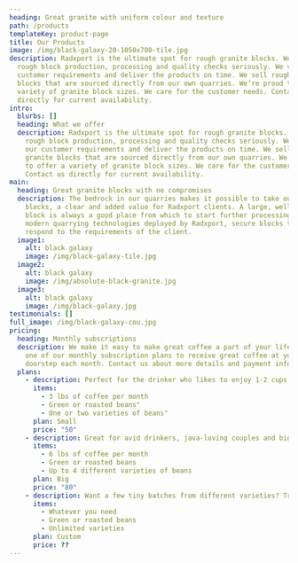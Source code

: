 ```yaml
---
heading: Great granite with uniform colour and texture
path: /products
templateKey: product-page
title: Our Products
image: /img/black-galaxy-20-1050x700-tile.jpg
description: Radxport is the ultimate spot for rough granite blocks. We take
  rough block production, processing and quality checks seriously. We value our
  customer requirements and deliver the products on time. We sell rough granite
  blocks that are sourced directly from our own quarries. We’re proud to offer a
  variety of granite block sizes. We care for the customer needs. Contact us
  directly for current availability.
intro:
  blurbs: []
  heading: What we offer
  description: Radxport is the ultimate spot for rough granite blocks. We take
    rough block production, processing and quality checks seriously. We value
    our customer requirements and deliver the products on time. We sell rough
    granite blocks that are sourced directly from our own quarries. We’re proud
    to offer a variety of granite block sizes. We care for the customer needs.
    Contact us directly for current availability.
main:
  heading: Great granite blocks with no compromises
  description: The bedrock in our quarries makes it possible to take out large
    blocks, a clear and added value for Radxport clients. A large, well-shaped
    block is always a good place from which to start further processing. The
    modern quarrying technologies deployed by Radxport, secure blocks that
    respond to the requirements of the client.
  image1:
    alt: black galaxy
    image: /img/black-galaxy-tile.jpg
  image2:
    alt: black galaxy
    image: /img/absolute-black-granite.jpg
  image3:
    alt: black galaxy
    image: /img/black-galaxy.jpg
testimonials: []
full_image: /img/black-galaxy-cou.jpg
pricing:
  heading: Monthly subscriptions
  description: We make it easy to make great coffee a part of your life. Choose
    one of our monthly subscription plans to receive great coffee at your
    doorstep each month. Contact us about more details and payment info.
  plans:
    - description: Perfect for the drinker who likes to enjoy 1-2 cups per day.
      items:
        - 3 lbs of coffee per month
        - Green or roasted beans"
        - One or two varieties of beans"
      plan: Small
      price: "50"
    - description: Great for avid drinkers, java-loving couples and bigger crowds
      items:
        - 6 lbs of coffee per month
        - Green or roasted beans
        - Up to 4 different varieties of beans
      plan: Big
      price: "80"
    - description: Want a few tiny batches from different varieties? Try our custom plan
      items:
        - Whatever you need
        - Green or roasted beans
        - Unlimited varieties
      plan: Custom
      price: ??
---
```


